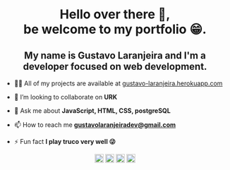 <h1 align="center">Hello over there 👋,</br> be welcome to my portfolio 😁.</h1> 
<h2 align="center">My name is Gustavo Laranjeira and I'm a developer focused on web development.</h2>

- 👨‍💻 All of my projects are available at [gustavo-laranjeira.herokuapp.com](https://gustavo-laranjeira.herokuapp.com)

- 👯 I’m looking to collaborate on **URK**

- 💬 Ask me about **JavaScript, HTML, CSS, postgreSQL**

- 📫 How to reach me **gustavolaranjeiradev@gmail.com**

- ⚡ Fun fact **I play truco very well 😜**

<p align="center">
<a href="https://github.com/gustavolaranjeira" target="blank"><img align="center" src="https://cdn.jsdelivr.net/npm/simple-icons@3.0.1/icons/github.svg" alt="gustavolaranjeira" height="20" width="20" /></a>
<a href="https://twitter.com/gustavolaranjeira" target="blank"><img align="center" src="https://cdn.jsdelivr.net/npm/simple-icons@3.0.1/icons/twitter.svg" alt="gustavolaranjeira" height="20" width="20" /></a>
<a href="https://linkedin.com/in/gustavolaranjeira" target="blank"><img align="center" src="https://cdn.jsdelivr.net/npm/simple-icons@3.0.1/icons/linkedin.svg" alt="gustavolaranjeira" height="20" width="20" /></a>
<a href="https://stackoverflow.com/gustavolaranjeira" target="blank"><img align="center" src="https://cdn.jsdelivr.net/npm/simple-icons@3.0.1/icons/stackoverflow.svg" alt="gustavolaranjeira" height="20" width="20" /></a>
</p>



<!-- I didn't create, yet! -->


<!--
**gustavolaranjeira/gustavolaranjeira** is a ✨ _special_ ✨ repository because its `README.md` (this file) appears on your GitHub profile.



